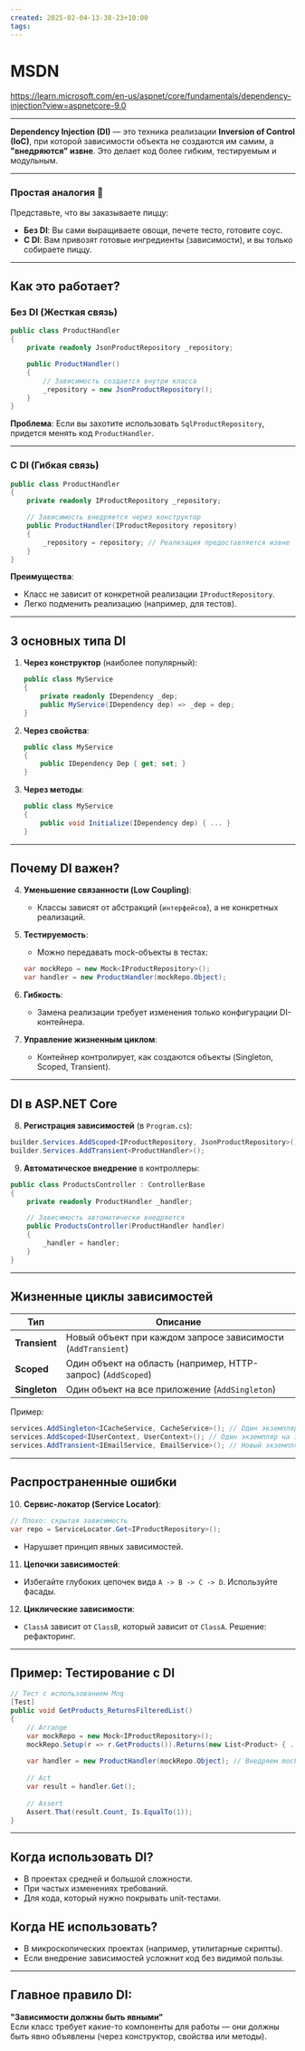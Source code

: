 ```yaml
---
created: 2025-02-04-13-38-23+10:00
tags:
---
```

# MSDN
https://learn.microsoft.com/en-us/aspnet/core/fundamentals/dependency-injection?view=aspnetcore-9.0

---

**Dependency Injection (DI)** — это техника реализации **Inversion of Control (IoC)**, при которой зависимости объекта не создаются им самим, а **"внедряются" извне**. Это делает код более гибким, тестируемым и модульным.

---

### Простая аналогия 🍔
Представьте, что вы заказываете пиццу:
- **Без DI**: Вы сами выращиваете овощи, печете тесто, готовите соус.
- **С DI**: Вам привозят готовые ингредиенты (зависимости), и вы только собираете пиццу.

---

## Как это работает?
### Без DI (Жесткая связь)
```csharp
public class ProductHandler
{
    private readonly JsonProductRepository _repository;

    public ProductHandler()
    {
        // Зависимость создается внутри класса
        _repository = new JsonProductRepository(); 
    }
}
```
**Проблема**: Если вы захотите использовать `SqlProductRepository`, придется менять код `ProductHandler`.

---

### С DI (Гибкая связь)
```csharp
public class ProductHandler
{
    private readonly IProductRepository _repository;

    // Зависимость внедряется через конструктор
    public ProductHandler(IProductRepository repository)
    {
        _repository = repository; // Реализация предоставляется извне
    }
}
```
**Преимущества**:
- Класс не зависит от конкретной реализации `IProductRepository`.
- Легко подменить реализацию (например, для тестов).

---

## 3 основных типа DI
1. **Через конструктор** (наиболее популярный):
   ```csharp
   public class MyService
   {
       private readonly IDependency _dep;
       public MyService(IDependency dep) => _dep = dep;
   }
   ```

2. **Через свойства**:
   ```csharp
   public class MyService
   {
       public IDependency Dep { get; set; }
   }
   ```

3. **Через методы**:
   ```csharp
   public class MyService
   {
       public void Initialize(IDependency dep) { ... }
   }
   ```

---

## Почему DI важен?
4. **Уменьшение связанности (Low Coupling)**:
   - Классы зависят от абстракций (`интерфейсов`), а не конкретных реализаций.

5. **Тестируемость**:
   - Можно передавать mock-объекты в тестах:
   ```csharp
   var mockRepo = new Mock<IProductRepository>();
   var handler = new ProductHandler(mockRepo.Object);
   ```

6. **Гибкость**:
   - Замена реализации требует изменения только конфигурации DI-контейнера.

7. **Управление жизненным циклом**:
   - Контейнер контролирует, как создаются объекты (Singleton, Scoped, Transient).

---

## DI в ASP.NET Core
8. **Регистрация зависимостей** (в `Program.cs`):
```csharp
builder.Services.AddScoped<IProductRepository, JsonProductRepository>();
builder.Services.AddTransient<ProductHandler>();
```

9. **Автоматическое внедрение** в контроллеры:
```csharp
public class ProductsController : ControllerBase
{
    private readonly ProductHandler _handler;

    // Зависимость автоматически внедряется
    public ProductsController(ProductHandler handler) 
    {
        _handler = handler;
    }
}
```

---

## Жизненные циклы зависимостей
| Тип         | Описание                                                                 |
|-------------|-------------------------------------------------------------------------|
| **Transient** | Новый объект при каждом запросе зависимости (`AddTransient`)           |
| **Scoped**    | Один объект на область (например, HTTP-запрос) (`AddScoped`)           |
| **Singleton** | Один объект на все приложение (`AddSingleton`)                         |

Пример:
```csharp
services.AddSingleton<ICacheService, CacheService>(); // Один экземпляр на всё приложение
services.AddScoped<IUserContext, UserContext>(); // Один экземпляр на запрос
services.AddTransient<IEmailService, EmailService>(); // Новый экземпляр каждый раз
```

---

## Распространенные ошибки
10. **Сервис-локатор (Service Locator)**:
   ```csharp
   // Плохо: скрытая зависимость
   var repo = ServiceLocator.Get<IProductRepository>();
   ```
   - Нарушает принцип явных зависимостей.

11. **Цепочки зависимостей**:
   - Избегайте глубоких цепочек вида `A -> B -> C -> D`. Используйте фасады.

12. **Циклические зависимости**:
   - `ClassA` зависит от `ClassB`, который зависит от `ClassA`. Решение: рефакторинг.

---

## Пример: Тестирование с DI
```csharp
// Тест с использованием Moq
[Test]
public void GetProducts_ReturnsFilteredList()
{
    // Arrange
    var mockRepo = new Mock<IProductRepository>();
    mockRepo.Setup(r => r.GetProducts()).Returns(new List<Product> { ... });
    
    var handler = new ProductHandler(mockRepo.Object); // Внедряем mock
    
    // Act
    var result = handler.Get();
    
    // Assert
    Assert.That(result.Count, Is.EqualTo(1));
}
```

---

## Когда использовать DI?
- В проектах средней и большой сложности.
- При частых изменениях требований.
- Для кода, который нужно покрывать unit-тестами.

## Когда НЕ использовать?
- В микроскопических проектах (например, утилитарные скрипты).
- Если внедрение зависимостей усложнит код без видимой пользы.

---

## Главное правило DI:
**"Зависимости должны быть явными"**  
Если класс требует какие-то компоненты для работы — они должны быть явно объявлены (через конструктор, свойства или методы).


